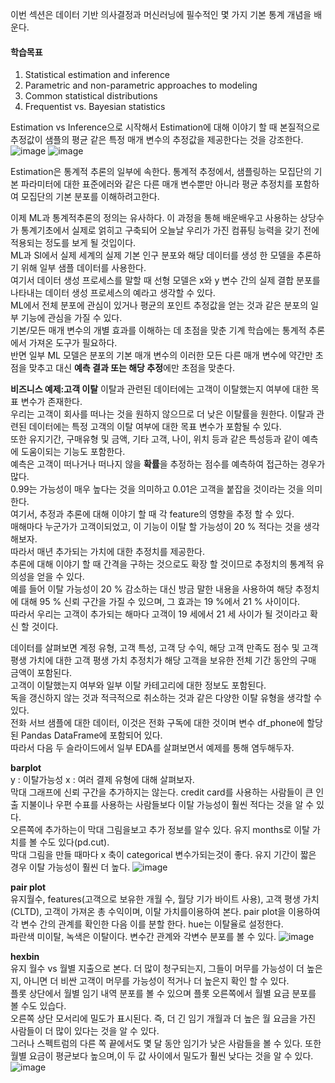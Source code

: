 이번 섹션은 데이터 기반 의사결정과 머신러닝에 필수적인 몇 가지 기본 통계 개념을 배운다.  

#### 학습목표
1) Statistical estimation and inference
2) Parametric and non-parametric approaches to modeling
3) Common statistical distributions
4) Frequentist vs. Bayesian statistics

Estimation vs Inference으로 시작해서 Estimation에 대해 이야기 할 때 본질적으로 추정값이 샘플의 평균 같은 특정 매개 변수의 추정값을 제공한다는 것을 강조한다.  
![image](https://user-images.githubusercontent.com/40943064/119671272-9af28180-be74-11eb-8dd4-3dae53831e0b.png)
![image](https://user-images.githubusercontent.com/40943064/119671304-a2198f80-be74-11eb-9e95-1907d20c8392.png)

Estimation은 통계적 추론의 일부에 속한다. 통계적 추정에서, 샘플링하는 모집단의 기본 파라미터에 대한 표준에러와 같은 다른 매개 변수뿐만 아니라 평균 추정치를 포함하여 모집단의 기본 분포를 이해하려고한다.  

이제 ML과 통계적추론의 정의는 유사하다. 이 과정을 통해 배운배우고 사용하는 상당수가 통계기초에서 실제로 얽히고 구축되어 오늘날 우리가 가진 컴퓨팅 능력을 갖기 전에 적용되는 정도를 보게 될 것입이다.  
ML과 SI에서 실제 세계의 실제 기본 인구 분포와 해당 데이터를 생성 한 모델을 추론하기 위해 일부 샘플 데이터를 사용한다.  
여기서 데이터 생성 프로세스를 말할 때 선형 모델은 x와 y 변수 간의 실제 결합 분포를 나타내는 데이터 생성 프로세스의 예라고 생각할 수 있다.  
ML에서 전체 분포에 관심이 있거나 평균의 포인트 추정값을 얻는 것과 같은 분포의 일부 기능에 관심을 가질 수 있다.  
기본/모든 매개 변수의 개별 효과를 이해하는 데 초점을 맞춘 기계 학습에는 통계적 추론에서 가져온 도구가 필요하다.  
반면 일부 ML 모델은 분포의 기본 매개 변수의 이러한 모든 다른 매개 변수에 약간만 초점을 맞추고 대신 **예측 결과 또는 해당 추정**에만 초점을 맞춘다.  

**비즈니스 예제:고객 이탈**
이탈과 관련된 데이터에는 고객이 이탈했는지 여부에 대한 목표 변수가 존재한다.  
우리는 고객이 회사를 떠나는 것을 원하지 않으므로 더 낮은 이탈률을 원한다. 이탈과 관련된 데이터에는 특정 고객의 이탈 여부에 대한 목표 변수가 포함될 수 있다.  
또한 유지기간, 구매유형 및 금액, 기타 고객, 나이, 위치 등과 같은 특성등과 같이 예측에 도움이되는 기능도 포함한다.  
예측은 고객이 떠나거나 떠나지 않을 **확률**을 추정하는 점수를 예측하여 접근하는 경우가 많다.  
0.99는 가능성이 매우 높다는 것을 의미하고 0.01은 고객을 붙잡을 것이라는 것을 의미한다.  
여기서, 추정과 추론에 대해 이야기 할 때 각 feature의 영향을 추정 할 수 있다.  
매해마다 누군가가 고객이되었고, 이 기능이 이탈 할 가능성이 20 % 적다는 것을 생각해보자.  
따라서 매년 추가되는 가치에 대한 추정치를 제공한다.  
추론에 대해 이야기 할 때 간격을 구하는 것으로도 확장 할 것이므로 추정치의 통계적 유의성을 얻을 수 있다.  
예를 들어 이탈 가능성이 20 % 감소하는 대신 방금 말한 내용을 사용하여 해당 추정치에 대해 95 % 신뢰 구간을 가질 수 있으며, 그 효과는 19 %에서 21 % 사이이다.  
따라서 우리는 고객이 추가되는 해마다 고객이 19 세에서 21 세 사이가 될 것이라고 확신 할 것이다. 

데이터를 살펴보면 계정 유형, 고객 특성, 고객 당 수익, 해당 고객 만족도 점수 및 고객 평생 가치에 대한 고객 평생 가치 추정치가 해당 고객을 보유한 전체 기간 동안의 구매 금액이 포함된다.  
고객이 이탈했는지 여부와 일부 이탈 카테고리에 대한 정보도 포함된다.  
독을 갱신하지 않는 것과 적극적으로 취소하는 것과 같은 다양한 이탈 유형을 생각할 수 있다.  
전화 서브 샘플에 대한 데이터, 이것은 전화 구독에 대한 것이며 변수 df_phone에 할당 된 Pandas DataFrame에 포함되어 있다.  
따라서 다음 두 슬라이드에서 일부 EDA를 살펴보면서 예제를 통해 염두해두자.  

**barplot**   
y : 이탈가능성 x : 여러 결제 유형에 대해 살펴보자.  
막대 그래프에 신뢰 구간을 추가하지는 않는다. credit card를 사용하는 사람들이 큰 인출 지불이나 우편 수표를 사용하는 사람들보다 이탈 가능성이 훨씬 적다는 것을 알 수 있다.  
오른쪽에 추가하는이 막대 그림을보고 추가 정보를 알수 있다. 유지 months로 이탈 가치를 볼 수도 있다(pd.cut).  
막대 그림을 만들 때마다 x 축이 categorical 변수가되는것이 좋다. 유지 기간이 짧은 경우 이탈 가능성이 훨씬 더 높다.
![image](https://user-images.githubusercontent.com/40943064/119674707-62a07280-be77-11eb-95be-19cdb2a70272.png)

**pair plot**  
유지월수, features(고객으로 보유한 개월 수, 월당 기가 바이트 사용), 고객 평생 가치(CLTD), 고객이 가져온 총 수익이며, 이탈 가치를이용하여 본다.
pair plot을 이용하여 각 변수 간의 관계를 확인한 다음 이를 분할 한다. hue는 이탈율로 설정한다.   
파란색 미이탈, 녹색은 이탈이다. 변수간 관계와 각변수 분포를 볼 수 있다.
![image](https://user-images.githubusercontent.com/40943064/119674661-587e7400-be77-11eb-91bd-fa913ed8b54a.png)

**hexbin**   
유지 월수 vs 월별 지출으로 본다. 더 많이 청구되는지, 그들이 머무를 가능성이 더 높은지, 아니면 더 비싼 고객이 머무를 가능성이 적거나 더 높은지 확인 할 수 있다.  
플롯 상단에서 월별 임기 내역 분포를 볼 수 있으며 플롯 오른쪽에서 월별 요금 분포를 볼 수도 있습다.  
오른쪽 상단 모서리에 밀도가 표시된다. 즉, 더 긴 임기 개월과 더 높은 월 요금을 가진 사람들이 더 많이 있다는 것을 알 수 있다.  
그러나 스펙트럼의 다른 쪽 끝에서도 몇 달 동안 임기가 낮은 사람들을 볼 수 있다. 
또한 월별 요금이 평균보다 높으며,이 두 값 사이에서 밀도가 훨씬 낮다는 것을 알 수 있다.  
![image](https://user-images.githubusercontent.com/40943064/119674605-4c92b200-be77-11eb-8176-cb5f0b21e623.png)
